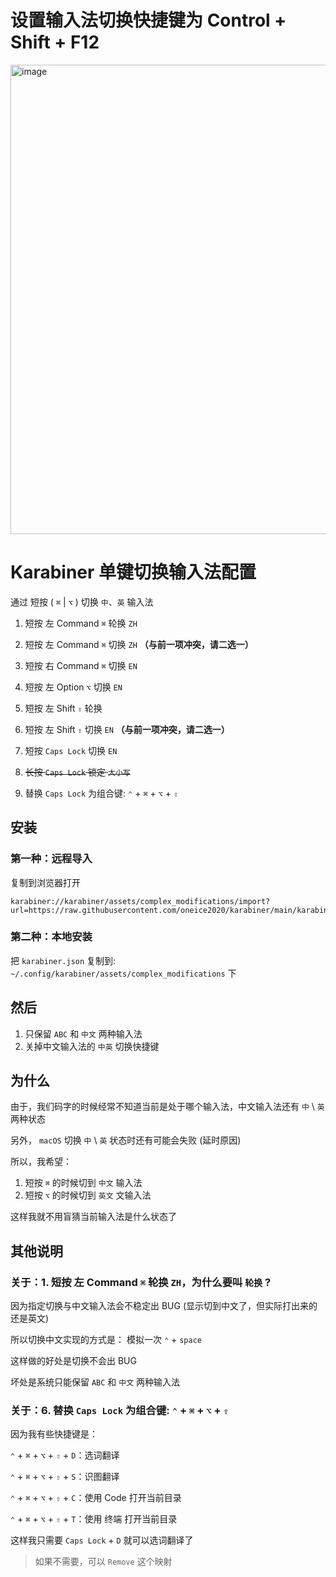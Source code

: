 # 设置输入法切换快捷键为 Control + Shift + F12

<img width="751" alt="image" src="https://github.com/oneice2020/karabiner/assets/46884636/4beb7593-728b-44a5-997e-5a4fdea3d018">

# Karabiner 单键切换输入法配置

通过 短按 ( `⌘` | `⌥` ) 切换 `中`、`英` 输入法

1. 短按 左 Command `⌘` 轮换 `ZH`
2. 短按 左 Command `⌘` 切换 `ZH` **（与前一项冲突，请二选一）**
3. 短按 右 Command `⌘` 切换 `EN`
4. 短按 左 Option `⌥` 切换 `EN`

5. 短按 左 Shift `⇧` 轮换
6. 短按 左 Shift `⇧` 切换 `EN` **（与前一项冲突，请二选一）**

7. 短按 `Caps Lock` 切换 `EN`

8. ~~长按 `Caps Lock` 锁定 `大小写`~~

9. 替换 `Caps Lock` 为组合键: `⌃` + `⌘` + `⌥` + `⇧`

## 安装

### 第一种：远程导入

复制到浏览器打开

```
karabiner://karabiner/assets/complex_modifications/import?url=https://raw.githubusercontent.com/oneice2020/karabiner/main/karabiner.json
```

### 第二种：本地安装

把 `karabiner.json` 复制到: `~/.config/karabiner/assets/complex_modifications` 下

## 然后

1. 只保留 `ABC` 和 `中文` 两种输入法
2. 关掉中文输入法的 `中英` 切换快捷键

## 为什么

由于，我们码字的时候经常不知道当前是处于哪个输入法，中文输入法还有 `中` \ `英` 两种状态

另外， `macOS` 切换 `中` \ `英` 状态时还有可能会失败 (延时原因)

所以，我希望：

1. 短按 `⌘` 的时候切到 `中文` 输入法
2. 短按 `⌥` 的时候切到 `英文` 文输入法

这样我就不用盲猜当前输入法是什么状态了

## 其他说明

### 关于：1. 短按 左 Command `⌘` 轮换 `ZH`，为什么要叫 `轮换` ?

因为指定切换与中文输入法会不稳定出 BUG (显示切到中文了，但实际打出来的还是英文)

所以切换中文实现的方式是： 模拟一次 `⌃` + `space`

这样做的好处是切换不会出 BUG

坏处是系统只能保留 `ABC` 和 `中文` 两种输入法

### 关于：6. 替换 `Caps Lock` 为组合键: `⌃` + `⌘` + `⌥` + `⇧`

因为我有些快捷键是：

`⌃` + `⌘` + `⌥` + `⇧` + `D`：选词翻译

`⌃` + `⌘` + `⌥` + `⇧` + `S`：识图翻译

`⌃` + `⌘` + `⌥` + `⇧` + `C`：使用 Code 打开当前目录

`⌃` + `⌘` + `⌥` + `⇧` + `T`：使用 终端 打开当前目录

这样我只需要 `Caps Lock` + `D` 就可以选词翻译了

> 如果不需要，可以 `Remove` 这个映射
